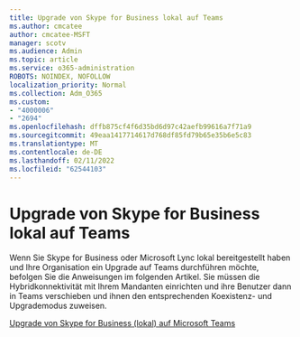 ```yaml
---
title: Upgrade von Skype for Business lokal auf Teams
ms.author: cmcatee
author: cmcatee-MSFT
manager: scotv
ms.audience: Admin
ms.topic: article
ms.service: o365-administration
ROBOTS: NOINDEX, NOFOLLOW
localization_priority: Normal
ms.collection: Adm_O365
ms.custom:
- "4000006"
- "2694"
ms.openlocfilehash: dffb875cf4f6d35bd6d97c42aefb99616a7f71a9
ms.sourcegitcommit: 49eaa1417714617d768df85fd79b65e35b6e5c83
ms.translationtype: MT
ms.contentlocale: de-DE
ms.lasthandoff: 02/11/2022
ms.locfileid: "62544103"
---
```

# <a name="upgrade-from-skype-for-business-on-premises-to-teams"></a>Upgrade von Skype for Business lokal auf Teams

Wenn Sie Skype for Business oder Microsoft Lync lokal bereitgestellt haben und Ihre Organisation ein Upgrade auf Teams durchführen möchte, befolgen Sie die Anweisungen im folgenden Artikel. Sie müssen die Hybridkonnektivität mit Ihrem Mandanten einrichten und ihre Benutzer dann in Teams verschieben und ihnen den entsprechenden Koexistenz- und Upgrademodus zuweisen. 

[Upgrade von Skype for Business (lokal) auf Microsoft Teams](https://docs.microsoft.com/MicrosoftTeams/upgrade-to-teams-execute-skypeforbusinesshybridonprem)

